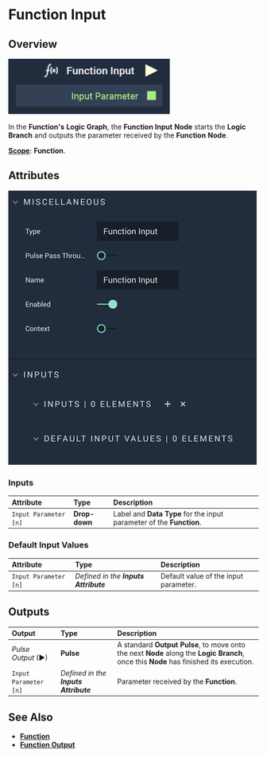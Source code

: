 # Function Input

## Overview

![The Function Input Node.](../../../.gitbook/assets/functioninputnodeupdatedimage.png)

In the **Function's** **Logic Graph**, the **Function Input** **Node** starts the **Logic Branch** and outputs the parameter received by the **Function** **Node**.

[**Scope**](../../overview.md#scopes): **Function**. 

## Attributes

![The Function Input Node Attributes.](../../../.gitbook/assets/functioninputattributes.png)

### Inputs

| Attribute | Type | Description |
| :--- | :--- | :--- |
| `Input Parameter [n]` | **Drop-down** | Label and **Data Type** for the input parameter of the **Function**. |

### Default Input Values

| Attribute | Type | Description |
| :--- | :--- | :--- |
| `Input Parameter [n]` | _Defined in the **Inputs** **Attribute**_ | Default value of the input parameter. |

## Outputs

| Output | Type | Description |
| :--- | :--- | :--- |
| _Pulse Output_ \(►\) | **Pulse** | A standard **Output Pulse**, to move onto the next **Node** along the **Logic Branch**, once this **Node** has finished its execution. |
| `Input Parameter [n]` | _Defined in the **Inputs** **Attribute**_ | Parameter received by the **Function**. |

## See Also

* [**Function**](./)
* [**Function Output**](function-output.md)

